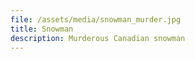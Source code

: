 ```yaml
---
file: /assets/media/snowman_murder.jpg
title: Snowman
description: Murderous Canadian snowman
---
```


